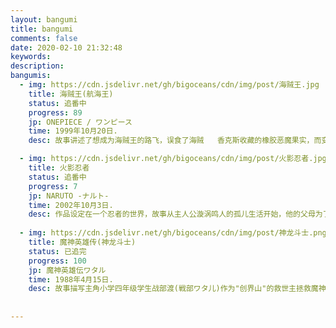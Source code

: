 ```yaml
---
layout: bangumi
title: bangumi
comments: false
date: 2020-02-10 21:32:48
keywords:
description:
bangumis:
  - img: https://cdn.jsdelivr.net/gh/bigoceans/cdn/img/post/海贼王.jpg
    title: 海贼王(航海王)
    status: 追番中
    progress: 89
    jp: ONEPIECE / ワンピース
    time: 1999年10月20日.
    desc: 故事讲述了想成为海贼王的路飞，误食了海贼   香克斯收藏的橡胶恶魔果实，而变成橡胶人，恶魔果实的副作用却使他永远不能游泳。不过他的理想仍然没有改变——成为海贼王，并且找到传说中哥尔·D·罗杰的秘宝－One Piece，冒险就此开始了。在某个时代海贼是个光荣而又快乐的职业，虽然政府并不支持他们，但是海上的风浪和海上的美丽还是将无数人，特别是男人的梦想完全地吸引了进去。20年前，征服了“伟大航路”，被世人称为“海贼王”的哥尔·D·罗杰临刑前的一句话，让人们趋之若鹜奔向大海 －“想要我的财宝吗？想要的话可以全部给你，去找吧！我把所有财宝都放在那里。”……。

  - img: https://cdn.jsdelivr.net/gh/bigoceans/cdn/img/post/火影忍者.jpg
    title: 火影忍者
    status: 追番中
    progress: 7
    jp: NARUTO -ナルト-
    time: 2002年10月3日.
    desc: 作品设定在一个忍者的世界，故事从主人公漩涡鸣人的孤儿生活开始，他的父母为了保护村子，将攻击村子的九尾妖狐封印到了他体内，鸣人因此受尽了村人的冷落，只是拼命用各种恶作剧试图吸引大家的注意力。好在还是有伊鲁卡老师的关心，鸣人的性格才没有变得扭曲，他总是干劲十足、非常乐观。为了让更多的人认可自己，鸣人的目标是成为火影。整个故事就围绕鸣人的奋斗、成长，鸣人的同伴们的故事，以及这个忍者世界的各种争斗和阴谋展开……。
    
  - img: https://cdn.jsdelivr.net/gh/bigoceans/cdn/img/post/神龙斗士.png
    title: 魔神英雄传(神龙斗士)
    status: 已追完
    progress: 100
    jp: 魔神英雄伝ワタル
    time: 1988年4月15日.
    desc: 故事描写主角小学四年级学生战部渡(戦部ワタ儿)作为"创界山"的救世主拯救魔神世界的冒险故事……。
  
 
---
```

